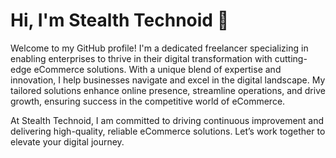 # Hi, I'm Stealth Technoid 👋

Welcome to my GitHub profile! I'm a dedicated freelancer specializing in enabling enterprises to thrive in their digital transformation with cutting-edge eCommerce solutions. With a unique blend of expertise and innovation, I help businesses navigate and excel in the digital landscape. My tailored solutions enhance online presence, streamline operations, and drive growth, ensuring success in the competitive world of eCommerce.

At Stealth Technoid, I am committed to driving continuous improvement and delivering high-quality, reliable eCommerce solutions. Let’s work together to elevate your digital journey.
